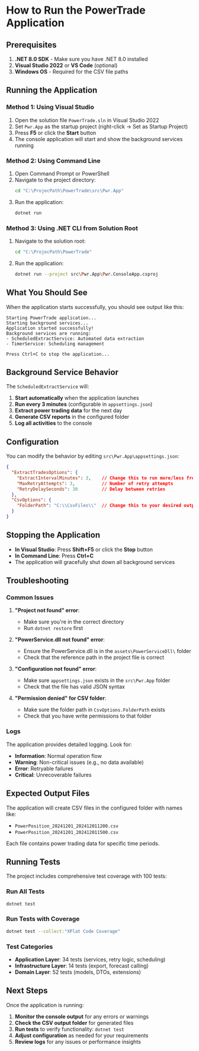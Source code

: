 # How to Run the PowerTrade Application

## Prerequisites

1. **.NET 8.0 SDK** - Make sure you have .NET 8.0 installed
2. **Visual Studio 2022** or **VS Code** (optional)
3. **Windows OS** - Required for the CSV file paths

## Running the Application

### Method 1: Using Visual Studio
1. Open the solution file `PowerTrade.sln` in Visual Studio 2022
2. Set `Pwr.App` as the startup project (right-click → Set as Startup Project)
3. Press **F5** or click the **Start** button
4. The console application will start and show the background services running

### Method 2: Using Command Line
1. Open Command Prompt or PowerShell
2. Navigate to the project directory:
   ```bash
   cd "C:\ProjecPath\PowerTrade\src\Pwr.App"
   ```
3. Run the application:
   ```bash
   dotnet run
   ```

### Method 3: Using .NET CLI from Solution Root
1. Navigate to the solution root:
   ```bash
   cd "C:\ProjecPath\PowerTrade"
   ```
2. Run the application:
   ```bash
   dotnet run --project src\Pwr.App\Pwr.ConsoleApp.csproj
   ```

## What You Should See

When the application starts successfully, you should see output like this:

```
Starting PowerTrade application...
Starting background services...
Application started successfully!
Background services are running:
- ScheduledExtractService: Automated data extraction
- TimerService: Scheduling management

Press Ctrl+C to stop the application...
```

## Background Service Behavior

The `ScheduledExtractService` will:

1. **Start automatically** when the application launches
2. **Run every 3 minutes** (configurable in `appsettings.json`)
3. **Extract power trading data** for the next day
4. **Generate CSV reports** in the configured folder
5. **Log all activities** to the console

## Configuration

You can modify the behavior by editing `src\Pwr.App\appsettings.json`:

```json
{
  "ExtractTradesOptions": {
    "ExtractIntervalMinutes": 3,    // Change this to run more/less frequently
    "MaxRetryAttempts": 3,          // Number of retry attempts
    "RetryDelaySeconds": 30         // Delay between retries
  },
  "CsvOptions": {
    "FolderPath": "C:\\CsvFiles\\"  // Change this to your desired output folder
  }
}
```

## Stopping the Application

- **In Visual Studio**: Press **Shift+F5** or click the **Stop** button
- **In Command Line**: Press **Ctrl+C**
- The application will gracefully shut down all background services

## Troubleshooting

### Common Issues

1. **"Project not found" error**:
   - Make sure you're in the correct directory
   - Run `dotnet restore` first

2. **"PowerService.dll not found" error**:
   - Ensure the PowerService.dll is in the `assets\PowerServiceDll\` folder
   - Check that the reference path in the project file is correct

3. **"Configuration not found" error**:
   - Make sure `appsettings.json` exists in the `src\Pwr.App` folder
   - Check that the file has valid JSON syntax

4. **"Permission denied" for CSV folder**:
   - Make sure the folder path in `CsvOptions.FolderPath` exists
   - Check that you have write permissions to that folder

### Logs

The application provides detailed logging. Look for:
- **Information**: Normal operation flow
- **Warning**: Non-critical issues (e.g., no data available)
- **Error**: Retryable failures
- **Critical**: Unrecoverable failures

## Expected Output Files

The application will create CSV files in the configured folder with names like:
- `PowerPosition_20241201_202412011200.csv`
- `PowerPosition_20241201_202412011500.csv`

Each file contains power trading data for specific time periods.

## Running Tests

The project includes comprehensive test coverage with 100 tests:

### **Run All Tests**
```bash
dotnet test
```

### **Run Tests with Coverage**
```bash
dotnet test --collect:"XPlat Code Coverage"
```

### **Test Categories**
- **Application Layer**: 34 tests (services, retry logic, scheduling)
- **Infrastructure Layer**: 14 tests (export, forecast calling)
- **Domain Layer**: 52 tests (models, DTOs, extensions)

## Next Steps

Once the application is running:
1. **Monitor the console output** for any errors or warnings
2. **Check the CSV output folder** for generated files
3. **Run tests** to verify functionality: `dotnet test`
4. **Adjust configuration** as needed for your requirements
5. **Review logs** for any issues or performance insights

